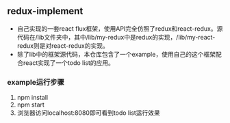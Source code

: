 ##  redux-implement
* 自己实现的一套react flux框架，使用API完全仿照了redux和react-redux。源代码在/lib文件夹中，其中/lib/my-redux中是redux的实现，/lib/my-react-redux则是对react-redux的实现。
* 除了lib中的框架源代码，本仓库包含了一个example，使用自己的这个框架配合react实现了一个todo list的应用。

### example运行步骤
1.  npm install
2.  npm start
3.  浏览器访问localhost:8080即可看到todo list运行效果

